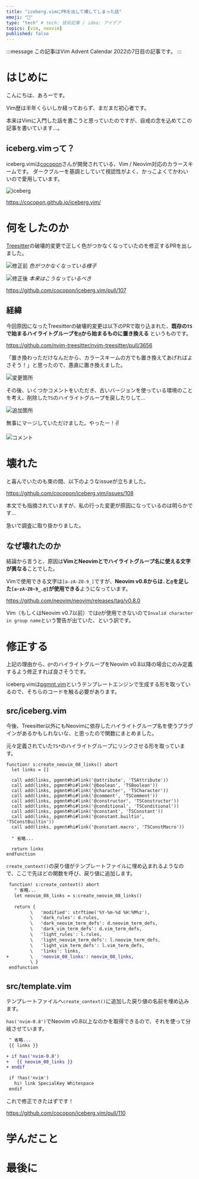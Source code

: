 ```yaml
---
title: "iceberg.vimにPRを出して壊してしまった話"
emoji: "🙏"
type: "tech" # tech: 技術記事 / idea: アイデア
topics: [vim, neovim]
published: false
---
```


:::message
この記事はVim Advent Calendar 2022の7日目の記事です。
:::

# はじめに

こんにちは、あろーです。

Vim歴は半年くらいしか経っておらず、まだまだ初心者です。

本来はVimに入門した話を書こうと思っていたのですが、自戒の念を込めてこの記事を書いています…。

## iceberg.vimって？

iceberg.vimは[cocopon](https://github.com/cocopon)さんが開発されている、Vim / Neovim対応のカラースキームです。
ダークブルーを基調としていて視認性がよく、かっこよくてかわいいので愛用しています。

![iceberg](/images/324f3a00c3ca59/iceberg.png)

https://cocopon.github.io/iceberg.vim/

# 何をしたのか

[Treesitter](https://github.com/nvim-treesitter/nvim-treesitter)の破壊的変更で正しく色がつかなくなっていたのを修正するPRを出しました。

![修正前](/images/324f3a00c3ca59/before.png)
_色がつかなくなっている様子_

![修正後](/images/324f3a00c3ca59/after.png)
_本来はこうなっているべき_

https://github.com/cocopon/iceberg.vim/pull/107

## 経緯

今回原因になったTreesitterの破壊的変更は以下のPRで取り込まれた、**既存の`TS`で始まるハイライトグループを`@`から始まるものに置き換える** というものです。

https://github.com/nvim-treesitter/nvim-treesitter/pull/3656

「置き換わっただけなんだから、カラースキームの方でも置き換えてあげればよさそう！」と思ったので、愚直に置き換えました。

![変更箇所](/images/324f3a00c3ca59/diff_1.png)

その後、いくつかコメントをいただき、古いバージョンを使っている環境のことを考え、削除した`TS`のハイライトグループを戻したりして…

![追加箇所](/images/324f3a00c3ca59/diff_2.png)

無事にマージしていただけました。やったー！✌️

![コメント](/images/324f3a00c3ca59/comment_1.png)

# 壊れた

と喜んでいたのも束の間、以下のようなissueが立ちました。

https://github.com/cocopon/iceberg.vim/issues/108

本文でも指摘されていますが、私の行った変更が原因になっているのは明らかです…

急いで調査に取り掛かりました。

## なぜ壊れたのか

結論から言うと、原因は**VimとNeovimとでハイライトグループ名に使える文字が異なる**ことでした。

Vimで使用できる文字は`[a-zA-Z0-9_]`ですが、**Neovim v0.8からは`.`と`@`を足した`[a-zA-Z0-9_.@]`が使用できる**ようになっています。

https://github.com/neovim/neovim/releases/tag/v0.8.0

Vim（もしくはNeovim v0.7以前）では`@`が使用できないので`Invalid character in group name`という警告が出ていた、という訳です。

# 修正する

上記の理由から、`@*`のハイライトグループをNeovim v0.8以降の場合にのみ定義するよう修正すれば良さそうです。

iceberg.vimは[pgmnt.vim](https://github.com/cocopon/pgmnt.vim)というテンプレートエンジンで生成する形を取っているので、そちらのコードを触る必要があります。

## src/iceberg.vim

今後、Treesitter以外にもNeovimに依存したハイライトグループ名を使うプラグインがあるかもしれないな、と思ったので関数にまとめました。

元々定義されていた`TS*`のハイライトグループにリンクさせる形を取っています。

```vim:iceberg.vim
function! s:create_neovim_08_links() abort
  let links = []

  call add(links, pgmnt#hi#link('@attribute', 'TSAttribute'))
  call add(links, pgmnt#hi#link('@boolean', 'TSBoolean'))
  call add(links, pgmnt#hi#link('@character', 'TSCharacter'))
  call add(links, pgmnt#hi#link('@comment', 'TSComment'))
  call add(links, pgmnt#hi#link('@constructor', 'TSConstructor'))
  call add(links, pgmnt#hi#link('@conditional', 'TSConditional'))
  call add(links, pgmnt#hi#link('@constant', 'TSConstant'))
  call add(links, pgmnt#hi#link('@constant.builtin', 'TSConstBuiltin'))
  call add(links, pgmnt#hi#link('@constant.macro', 'TSConstMacro'))

  " 省略...

  return links
endfunction
```

`create_context()`の戻り値がテンプレートファイルに埋め込まれるようなので、ここで先ほどの関数を呼び、戻り値に追加します。

```diff vim:iceberg.vim
 function! s:create_context() abort
   " 省略...
   let neovim_08_links = s:create_neovim_08_links()
 
   return {
         \   'modified': strftime('%Y-%m-%d %H:%M%z'),
         \   'dark_rules': d.rules,
         \   'dark_neovim_term_defs': d.neovim_term_defs,
         \   'dark_vim_term_defs': d.vim_term_defs,
         \   'light_rules': l.rules,
         \   'light_neovim_term_defs': l.neovim_term_defs,
         \   'light_vim_term_defs': l.vim_term_defs,
         \   'links': links,
+        \   'neovim_08_links': neovim_08_links,
         \ }
 endfunction
```

## src/template.vim

テンプレートファイルへ`create_context()`に追加した戻り値の名前を埋め込みます。

`has('nvim-0.8')`でNeovim v0.8以上なのかを取得できるので、それを使って分岐させています。

```diff vim:template.vim
 " 省略...
 {{ links }}

+ if has('nvim-0.8')
+   {{ neovim_08_links }}
+ endif

 if !has('nvim')
   hi! link SpecialKey Whitespace
 endif
```

これで修正できたはずです！

https://github.com/cocopon/iceberg.vim/pull/110

# 学んだこと

# 最後に

